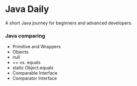 # Java Daily
A short Java journey for beginners and advanced developers.

### Java comparing
- Primitive and Wrappers
- Objects
- null
- == vs. equals
- static Object.equals
- Comparable Interface
- Comparator Interface
